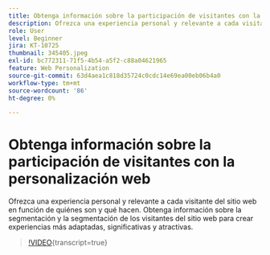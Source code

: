 ```yaml
---
title: Obtenga información sobre la participación de visitantes con la personalización web
description: Ofrezca una experiencia personal y relevante a cada visitante del sitio web en función de quiénes son y qué hacen. Obtenga información sobre la segmentación y la segmentación de los visitantes del sitio web para crear experiencias más adaptadas, significativas y atractivas.
role: User
level: Beginner
jira: KT-10725
thumbnail: 345405.jpeg
exl-id: bc772311-71f5-4b54-a5f2-c88a04621965
feature: Web Personalization
source-git-commit: 63d4aea1c818d35724c0cdc14e69ea00eb06b4a0
workflow-type: tm+mt
source-wordcount: '86'
ht-degree: 0%

---
```


# Obtenga información sobre la participación de visitantes con la personalización web

Ofrezca una experiencia personal y relevante a cada visitante del sitio web en función de quiénes son y qué hacen. Obtenga información sobre la segmentación y la segmentación de los visitantes del sitio web para crear experiencias más adaptadas, significativas y atractivas.

>[!VIDEO](https://video.tv.adobe.com/v/345405/?quality=12&learn=on){transcript=true}
